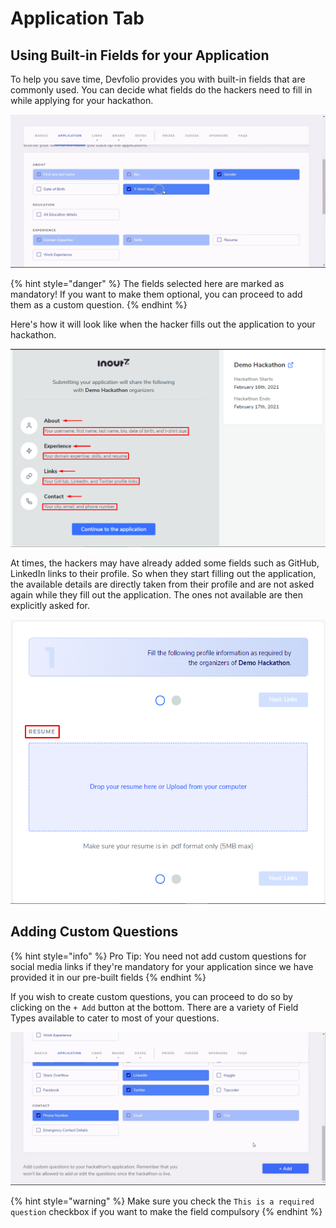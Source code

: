 # Application Tab

## Using Built-in Fields for your Application

To help you save time, Devfolio provides you with built-in fields that are commonly used. You can decide what fields do the hackers need to fill in while applying for your hackathon.

![A variety of built-in fields available to select from and add to your application in an instant.](../../.gitbook/assets/application-p1.gif)

{% hint style="danger" %}
The fields selected here are marked as mandatory! If you want to make them optional, you can proceed to add them as a custom question.
{% endhint %}

Here's how it will look like when the hacker fills out the application to your hackathon.

![All the fields you selected above being asked for while filling out the application to your hackathon.](../../.gitbook/assets/image%20%2861%29.png)

At times, the hackers may have already added some fields such as GitHub, LinkedIn links to their profile. So when they start filling out the application, the available details are directly taken from their profile and are not asked again while they fill out the application. The ones not available are then explicitly asked for.

![Fields not available on the user&apos;s profile is then asked for to submit.](../../.gitbook/assets/image%20%2860%29.png)

## Adding Custom Questions

{% hint style="info" %}
Pro Tip: You need not add custom questions for social media links if they're mandatory for your application since we have provided it in our pre-built fields
{% endhint %}

If you wish to create custom questions, you can proceed to do so by clicking on the `+ Add` button at the bottom. There are a variety of Field Types available to cater to most of your questions.

![](../../.gitbook/assets/application-p2.gif)

{% hint style="warning" %}
Make sure you check the `This is a required question` checkbox if you want to make the field compulsory
{% endhint %}

